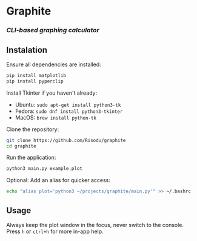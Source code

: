 # Graphite
### *CLI-based graphing calculator*

## Instalation

Ensure all dependencies are installed:
```sh
pip install matplotlib
pip install pyperclip
```

Install Tkinter if you haven't already:
- Ubuntu: `sudo apt-get install python3-tk`
- Fedora: `sudo dnf install python3-tkinter`
- MacOS: `brew install python-tk`


Clone the repository:
```sh
git clone https://github.com/Risodu/graphite
cd graphite
```

Run the application:
```sh
python3 main.py example.plot
```

Optional: Add an alias for quicker access:
```sh
echo "alias plot='python3 ~/projects/graphite/main.py'" >> ~/.bashrc
```

## Usage

Always keep the plot window in the focus, never switch to the console. Press `h` or `ctrl+h` for more in-app help.
